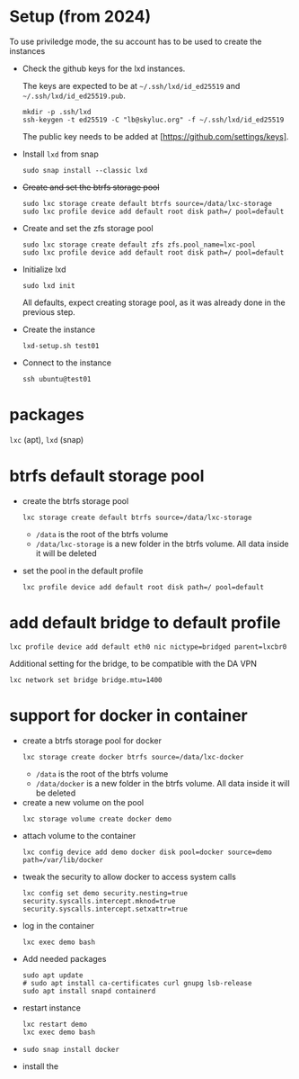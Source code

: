 # Setup (from 2024)

To use priviledge mode, the su account has to be used to create the instances

* Check the github keys for the lxd instances.

  The keys are expected to be at `~/.ssh/lxd/id_ed25519` and `~/.ssh/lxd/id_ed25519.pub`.

  ```
  mkdir -p .ssh/lxd
  ssh-keygen -t ed25519 -C "lb@skyluc.org" -f ~/.ssh/lxd/id_ed25519
  ```

  The public key needs to be added at [https://github.com/settings/keys].

* Install `lxd` from snap

  ```
  sudo snap install --classic lxd
  ```

* ~~Create and set the btrfs storage pool~~
  
  ```
  sudo lxc storage create default btrfs source=/data/lxc-storage
  sudo lxc profile device add default root disk path=/ pool=default
  ```

* Create and set the zfs storage pool
  
  ```
  sudo lxc storage create default zfs zfs.pool_name=lxc-pool
  sudo lxc profile device add default root disk path=/ pool=default
  ```

* Initialize lxd

  ```
  sudo lxd init
  ```

  All defaults, expect creating storage pool, as it was already done in the previous step.

* Create the instance

  ```
  lxd-setup.sh test01
  ```

* Connect to the instance

  ```
  ssh ubuntu@test01
  ```

# packages

`lxc` (apt), `lxd` (snap)

# btrfs default storage pool

* create the btrfs storage pool
  ```
  lxc storage create default btrfs source=/data/lxc-storage
  ```
  * `/data` is the root of the btrfs volume
  * `/data/lxc-storage` is a new folder in the btrfs volume. All data inside it will be deleted

* set the pool in the default profile
  ```
  lxc profile device add default root disk path=/ pool=default
  ```

# add default bridge to default profile

```
lxc profile device add default eth0 nic nictype=bridged parent=lxcbr0
```

Additional setting for the bridge, to be compatible with the DA VPN

```
lxc network set bridge bridge.mtu=1400
```

# support for docker in container

* create a btrfs storage pool for docker
  ```
  lxc storage create docker btrfs source=/data/lxc-docker
  ```
  * `/data` is the root of the btrfs volume
  * `/data/docker` is a new folder in the btrfs volume. All data inside it will be deleted
* create a new volume on the pool
  ```
  lxc storage volume create docker demo
  ```
* attach volume to the container
  ```
  lxc config device add demo docker disk pool=docker source=demo path=/var/lib/docker
  ```
* tweak the security to allow docker to access system calls
  ```
  lxc config set demo security.nesting=true security.syscalls.intercept.mknod=true security.syscalls.intercept.setxattr=true
  ```
* log in the container
  ```
  lxc exec demo bash
  ```
* Add needed packages
  ```
  sudo apt update
  # sudo apt install ca-certificates curl gnupg lsb-release
  sudo apt install snapd containerd
  ```
* restart instance
  ```
  lxc restart demo
  lxc exec demo bash
  ```
* 
  ```
  sudo snap install docker
  ```
* install the 
